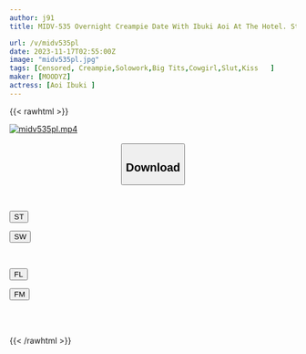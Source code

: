 ```yaml
---
author: j91
title: MIDV-535 Overnight Creampie Date With Ibuki Aoi At The Hotel. Starting With Lovey-dovey Love, I Get Turned Into A Super Slut

url: /v/midv535pl
date: 2023-11-17T02:55:00Z
image: "midv535pl.jpg"
tags: [Censored, Creampie,Solowork,Big Tits,Cowgirl,Slut,Kiss	]
maker: [MOODYZ]
actress: [Aoi Ibuki ]
---
```



{{< rawhtml >}}

<div class="video" data-videoid="jkXd2rdYV8hzram">
    <a href="javascript:;">
        <img src="https://my.j91.asia/v/midv535pl/midv535pl.jpg" width="WIDTH" height="HEIGHT" alt="midv535pl.mp4" loading="lazy">
    </a>
</div>

<script type="text/javascript" src="https://j91.asia/asset/on-demand-st.js"></script>

<br>
  <link rel="stylesheet" href="https://j91.asia/asset/bs5.css">
  
  <center>
  <button class="btn btn-primary" type="button" data-bs-toggle="collapse" data-bs-target=".multi-collapse" aria-expanded="false" aria-controls="multiCollapseExample1 multiCollapseExample2"><h2>Download</h2></button></center>
</p>
<div class="row">
  <div class="col">
    <div class="collapse multi-collapse" id="multiCollapseExample1">
      <div class="card card-body">
	      	      <br>
<div class="buttons">  
<p><a href="https://streamtape.to/v/jkXd2rdYV8hzram" target="_blank"><button class="btn-hover color-3"><i class="fa fa-download"></i> ST</button></a></p>
<p><a href="https://sfastwish.com/sr8w1dvm6rht" target="_blank"><button class="btn-hover color-2"><i class="fa fa-download"></i> SW</button></a></p></div>
    </div>
  </div>
</div>
  <div class="col">
    <div class="collapse multi-collapse" id="multiCollapseExample2">
      <div class="card card-body">
	      <br>
<div class="buttons">
<p><a href="https://filelions.site/f/69a5yjiyt38w" target="_blank"><button class="btn-hover color-9"><i class="fa fa-download"></i> FL</button></a></p>
<p><a href="https://filemoon.sx/d/in9mvc1ny7wf" target="_blank"><button class="btn-hover color-8"><i class="fa fa-download"></i> FM</button></a></p></div>
<br><br>
      </div>
    </div>
  </div>
</div>

{{< /rawhtml >}}
